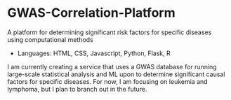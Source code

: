 # GWAS-Correlation-Platform
A platform for determining significant risk factors for specific diseases using computational methods
 - Languages: HTML, CSS, Javascript, Python, Flask, R

I am currently creating a service that uses a GWAS database for running large-scale statistical analysis and ML upon to determine significant causal factors for specific diseases. For now, I am focusing on leukemia and lymphoma, but I plan to branch out in the future.
